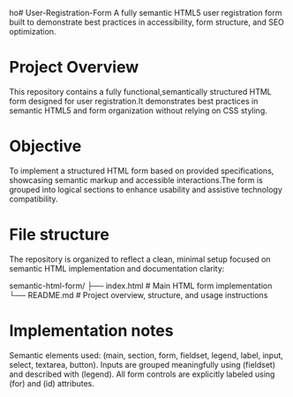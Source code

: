 ho# User-Registration-Form
A fully semantic HTML5 user registration form built to demonstrate best practices in accessibility, form structure, and SEO optimization.

# Project Overview
This repository contains a fully functional,semantically structured HTML form designed for user registration.It demonstrates best practices in semantic HTML5 and  form organization without relying on CSS styling.

# Objective
To implement a structured HTML form based on provided specifications, showcasing semantic markup and accessible interactions.The form is grouped into logical sections to enhance usability and assistive technology compatibility.

# File structure
The repository is organized to reflect a clean, minimal setup focused on semantic HTML implementation and documentation clarity:

semantic-html-form/
├── index.html   # Main HTML form implementation
└── README.md    # Project overview, structure, and usage instructions

# Implementation notes
Semantic elements used:  (main, section, form, fieldset, legend, label, input, select, textarea, button).
Inputs are grouped meaningfully using  (fieldset) and described with  (legend). 
All form controls are explicitly labeled using (for) and (id) attributes.
 
